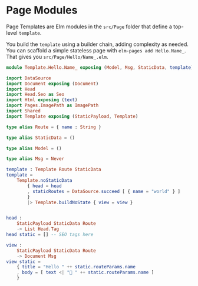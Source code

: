 # Page Modules

Page Templates are Elm modules in the `src/Page` folder that define a top-level `template`.

You build the `template` using a builder chain, adding complexity as needed. You can scaffold a simple stateless page with `elm-pages add Hello.Name_`. That gives you `src/Page/Hello/Name_.elm`.

```elm
module Template.Hello.Name_ exposing (Model, Msg, StaticData, template)

import DataSource
import Document exposing (Document)
import Head
import Head.Seo as Seo
import Html exposing (text)
import Pages.ImagePath as ImagePath
import Shared
import Template exposing (StaticPayload, Template)

type alias Route = { name : String }

type alias StaticData = ()

type alias Model = ()

type alias Msg = Never

template : Template Route StaticData
template =
    Template.noStaticData
        { head = head
        , staticRoutes = DataSource.succeed [ { name = "world" } ]
        }
        |> Template.buildNoState { view = view }


head :
    StaticPayload StaticData Route
    -> List Head.Tag
head static = [] -- SEO tags here

view :
    StaticPayload StaticData Route
    -> Document Msg
view static =
    { title = "Hello " ++ static.routeParams.name
    , body = [ text <| "👋 " ++ static.routeParams.name ]
    }
```

